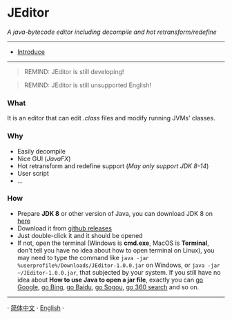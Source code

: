 # JEditor

*A java-bytecode editor including decompile and hot retransform/redefine*

---

- [Introduce](Introduce.MD)

---

> REMIND: JEditor is still developing!

> REMIND: JEditor is still unsupported English!

### What

It is an editor that can edit *.class* files and modify running JVMs' classes.

### Why

- Easily decompile
- Nice GUI (*JavaFX*)
- Hot retransform and redefine support (*May only support JDK 8-14*)
- User script
- ...

### How

- Prepare **JDK 8** or other version of Java, you can download JDK 8 on [here](https://www.oracle.com/java/technologies/javase/javase8-archive-downloads.html)
- Download it from [github releases](https://github.com/CoolCLK/JEditor/releases)
- Just double-click it and it should be opened
- If not, open the terminal (Windows is **cmd.exe**, MacOS is **Terminal**, don't tell you have no idea about how to open terminal on Linux), you may need to type the command like ``java -jar %userprofile%/Downloads/JEditor-1.0.0.jar`` on Windows, or ``java -jar ~/JEditor-1.0.0.jar``, that subjected by your system. If you still have no idea about **How to use Java to open a jar file**, exactly you can [go Google](https://www.google.com), [go Bing](https://www.bing.com), [go Baidu](https://www.baidu.com), [go Sogou](https://www.sogou.com), [go 360 search](https://www.so.com) and so on.

---

· [简体中文](../../zh-CN/documents/Introduce.MD) · [English](Introduce.MD) ·
